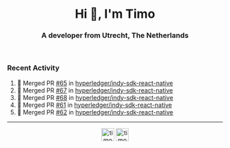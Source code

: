 <h1 align="center">Hi 👋, I'm Timo</h1>
<h3 align="center">A developer from Utrecht, The Netherlands</h3>
<br/>
<!-- https://github.com/rahuldkjain/github-profile-readme-generator --!>

<!--  <p align="left"><img src="https://github-readme-stats.vercel.app/api?username=timoglastra&show_icons=true&count_private=true&" alt="timoglastra" /></p> --!>

<!--
Github language stats
<p align="left"><img src="https://github-readme-stats.vercel.app/api/top-langs/?username=timoglastra&layout=compact" alt="timoglastra" /><p>
-->

<!-- Codestats language stats -->
<!-- <p align="left"><img src="https://codestats-readme.vercel.app/api/top-langs/?username=timoglastra&layout=compact&language_count=12" alt="timoglastra" /><p>    --!>
  
<h3>Recent Activity</h3>

<!--START_SECTION:activity-->
1. 🎉 Merged PR [#65](https://github.com/hyperledger/indy-sdk-react-native/pull/65) in [hyperledger/indy-sdk-react-native](https://github.com/hyperledger/indy-sdk-react-native)
2. 🎉 Merged PR [#67](https://github.com/hyperledger/indy-sdk-react-native/pull/67) in [hyperledger/indy-sdk-react-native](https://github.com/hyperledger/indy-sdk-react-native)
3. 🎉 Merged PR [#68](https://github.com/hyperledger/indy-sdk-react-native/pull/68) in [hyperledger/indy-sdk-react-native](https://github.com/hyperledger/indy-sdk-react-native)
4. 🎉 Merged PR [#61](https://github.com/hyperledger/indy-sdk-react-native/pull/61) in [hyperledger/indy-sdk-react-native](https://github.com/hyperledger/indy-sdk-react-native)
5. 🎉 Merged PR [#62](https://github.com/hyperledger/indy-sdk-react-native/pull/62) in [hyperledger/indy-sdk-react-native](https://github.com/hyperledger/indy-sdk-react-native)
<!--END_SECTION:activity-->

---

<p align="center">
<a href="https://twitter.com/timoglastra" target="blank"><img align="center" src="https://cdn.jsdelivr.net/npm/simple-icons@3.0.1/icons/twitter.svg" alt="timoglastra" height="30" width="30" /></a>
<a href="https://linkedin.com/in/timoglastra" target="blank"><img align="center" src="https://cdn.jsdelivr.net/npm/simple-icons@3.0.1/icons/linkedin.svg" alt="timoglastra" height="30" width="30" /></a>
</p>



